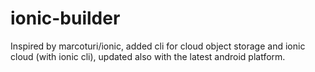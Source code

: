 # ionic-builder

Inspired by marcoturi/ionic, added cli for cloud object storage and ionic cloud (with ionic cli), updated also with the latest android platform.
